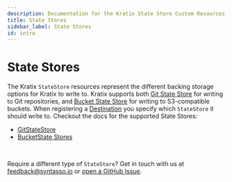 ```yaml
---
description: Documentation for the Kratix State Store Custom Resources
title: State Stores
sidebar_label: State Stores
id: intro
---
```

# State Stores

The Kratix `StateStore` resources represent the different backing storage options
for Kratix to write to. Kratix supports both [Git State Store](./gitstatestore) for writing to Git repositories,
and [Bucket State Store](./bucketstatestore) for writing to S3-compatible buckets. When registering a
[Destination](../destinations/intro) you specify which `StateStore` it should
write to. Checkout the docs for the supported State Stores:

- [GitStateStore](./gitstatestore)
- [BucketState Stores](./bucketstatestore)


<br />

Require a different type of `StateStore`? Get in touch with us at
[feedback@syntasso.io](mailto:feedback@syntasso.io?subject=Kratix%20Feedback)
or [open a GitHub Issue](https://github.com/syntasso/kratix/issues/new).
